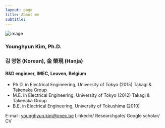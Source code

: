 ```yaml
---
layout: page
title: About me
subtitle:
---
```


![image](https://user-images.githubusercontent.com/32427749/72687864-647b5880-3b02-11ea-958b-3324cf14382e.png)

### Younghyun Kim, Ph.D.
### 김 영현 (Korean), 金 榮現 (Hanja)

#### R&D engineer, IMEC, Leuven, Belgium 

- Ph.D. in Electrical Engineering, University of Tokyo (2015)
   Takagi & Takenaka Group
- M.E. in Electrical Engineering, University of Tokyo (2012)
   Takagi & Takenaka Group
- B.E. in Electrical Engineering, University of Tokushima (2010)

E-mail: younghyun.kim@imec.be
Linkedin/ Researchgate/ Google scholar/ CV
